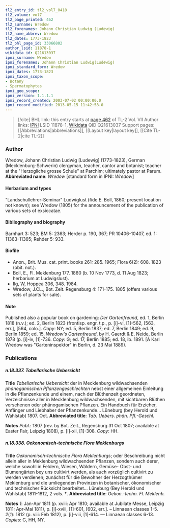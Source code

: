 ```yaml
---
tl2_entry_id: tl2_vol7_0418
tl2_volume: vol7
tl2_page_printed: 462
tl2_surname: Wredow
tl2_forenames: Johann Christian Ludwig (Ludewig)
tl2_name_abbrev: Wredow
tl2_dates: 1773-1823
tl2_bhl_page_id: 33066802
author_lsid: 11878-1
wikidata_id: Q21613037
ipni_surname: Wredow
ipni_forenames: Johann Christian Ludwig(Ludewig)
ipni_standard_form: Wredow
ipni_dates: 1773-1823
ipni_taxon_scope: 
- Botany
- Spermatophytes
ipni_geo_scope: 
ipni_version: 1.1.1.1
ipni_record_created: 2003-07-02 00:00:00.0
ipni_record_modified: 2013-05-15 11:42:58.0
---
```


> [!cite] BHL link: this entry starts at [page 462](https://www.biodiversitylibrary.org/page/33066802) of TL-2 Vol. VII
> Author links: [IPNI](https://www.ipni.org/a/11878-1) LSID 11878-1, [Wikidata](https://www.wikidata.org/wiki/Q21613037) QID Q21613037
> Support pages: [[Abbreviations|abbreviations]], [[Layout key|layout key]], [[Cite TL-2|cite TL-2]]

### Author

Wredow, Johann Christian Ludwig \[Ludewig\] (1773-1823), German (Mecklenburg-Schwerin) clergyman, teacher, cantor and botanist; teacher at the "Herzogliche grosse Schule" at Parchim; ultimately pastor at Parum. 
**Abbreviated name**: *Wredow* \[standard form in IPNI: *Wredow*\]

#### Herbarium and types

"Landschullehrer-Seminar" Ludwiglust (fide E. Boll, 1860; present location not known); see Wredow (1805) for the announcement of the publication of various sets of exsiccatae.

#### Bibliography and biography

Barnhart 3: 523; BM 5: 2363; Herder p. 190, 367; PR 10406-10407, ed. 1: 11363-11365; Rehder 5: 933.

#### Biofile

- Anon., Brit. Mus. cat. print. books 261: 285. 1965; Flora 6(2): 608. 1823 (obit. not.).
- Boll, E., Fl. Meklenburg 177. 1860 (b. 10 Nov 1773, d. 11 Aug 1823; herbarium at Ludwigslust).
- Ilg, W, Hoppea 306, 348. 1984.
- Wredow, J.CL., Bot. Zeit. Regensburg 4: 171-175. 1805 (offers various sets of plants for sale).

#### Note

Published also a popular book on gardening: *Der Gartenfreund*, ed. 1, Berlin 1818 (n.v.); ed. 2, Berlin 1823 (frontisp. engr. t.p., p. \[i\]-vi, \[1\]-562, \[563, err.\], \[564, colo.\]. *Copy*: NY; ed. 5, Berlin 1837; ed. 7, Berlin 1849; ed. 9, Berlin 1859; ed. 15, *Wredow's Gartenfreund*, by H. Gaerdt & E. Neide, Berlin 1878 (p. \[i\]-iv, \[1\]-736. *Copy*: G; ed. 17, Berlin 1885; ed. 18, ib. 1891. \[A Karl Wredow was "Garteninspektor" in Berlin, d. 23 Mai 1889).

### Publications

##### n.18.337. Tabellarische Uebersicht

**Title**
*Tabellarische Uebersicht* der in Mecklenburg wildwachsenden *phänogamischen Pflanzengeschlechten* nebst einer allgemeinen Einleitung in die Pflanzenkunde und einem, nach der Blüthenzeit geordneten, Verzeichnisse aller in Mecklenburg wildwachsenden, mit sichtbaren Blüthen versehenen oder phänogamischen Pflanzen. Ein Handbuch für Erzieher, Anfänger und Liebhaber der Pflanzenkunde... Lüneburg (bey Herold und Wahlstab) 1807. Oct.
**Abbreviated title**: *Tab. Uebers. phän. Pfl.-Geschl.*

**Notes**
*Publ*.: 1807 (rev. by Bot. Zeit., Regensburg 31 Oct 1807; available at Easter Fair, Leipzig 1808), p. \[i\]-xii, \[1\]-308. *Copy*: HH.

##### n.18.338. Oekonomisch-technische Flora Meklenburgs

**Title**
*Oekonomisch-technische Flora Meklenburgs*; oder Beschreibung nicht allein aller in Meklenburg wildwachsenden Pflanzen, sondern auch derer, welche sowohl in Feldern, Wiesen, Wäldern, Gemüse- Obst- und Blumengärten bey uns cultivirt werden, als auch vorzüglich cultivirt zu werden verdienen; zunächst für die Bewohner der Herzogthümer Meklenburg und die umliegenden Provinzen in botanischer, ökonomischer und technischer Rücksicht bearbeitet... Lüneburg (Bey Herold und Wahlstab) 1811-1812, 2 vols. †.
**Abbreviated title**: *Oekon.-techn. Fl. Meklenb.*

**Notes**
*1*: Jan-Apr 1811 (p. xviii: Apr 1810; available at Jubilate Messe, Leipzig 1811: Apr-Mai 1811), p. \[i\]-xviii, \[1\]-601, \[602, err.\]. – Linnaean classes 1-5.
*2*(*1*): 1812 (p. viii: Feb 1812), p. \[i\]-viii, \[1\]-614. — Linnaean classes 6-13.
*Copies*: G, HH, NY.

